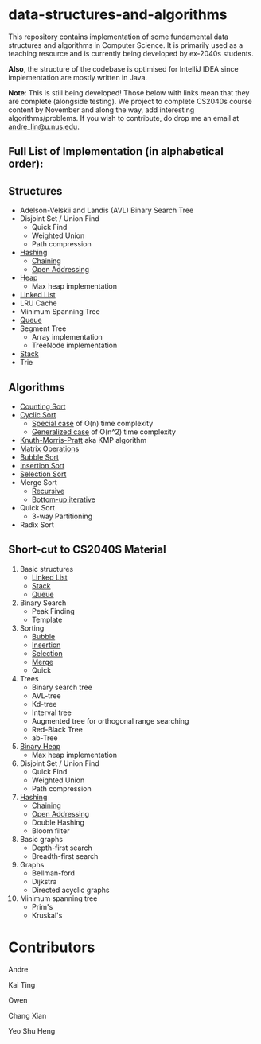 # data-structures-and-algorithms
This repository contains implementation of some fundamental data structures and algorithms in Computer Science. It is primarily used as a teaching resource and is currently being developed by ex-2040s students.

**Also**, the structure of the codebase is optimised for IntelliJ IDEA since implementation are mostly written in Java.

**Note**: This is still being developed! Those below with links mean that they are complete (alongside testing). We project to complete CS2040s course content by November and along the way, add interesting algorithms/problems. If you wish to contribute, do drop me an email at andre_lin@u.nus.edu.

## Full List of Implementation (in alphabetical order):
## Structures
- Adelson-Velskii and Landis (AVL) Binary Search Tree
- Disjoint Set / Union Find
    * Quick Find
    * Weighted Union 
    * Path compression
- [Hashing](src/dataStructures/hashSet)
    * [Chaining](src/dataStructures/hashSet/chaining/)
    * [Open Addressing](src/dataStructures/hashSet/openAddressing/)
- [Heap](src/dataStructures/heap/)
    * Max heap implementation
- [Linked List](src/dataStructures/linkedList)
- LRU Cache
- Minimum Spanning Tree
- [Queue](src/dataStructures/queue)
- Segment Tree
    * Array implementation
    * TreeNode implementation 
- [Stack](src/dataStructures/stack)
- Trie


## Algorithms
- [Counting Sort](src/algorithms/sorting/countingSort/)
- [Cyclic Sort](src/algorithms/sorting/cyclicSort/)
    * [Special case](src/algorithms/sorting/cyclicSort/simple) of O(n) time complexity
    * [Generalized case](src/algorithms/sorting/cyclicSort/generalised) of O(n^2) time complexity
- [Knuth-Morris-Pratt](src/algorithms/patternFinding/) aka KMP algorithm
- [Matrix Operations](others/matrix_operations/)
- [Bubble Sort](src/algorithms/sorting/bubbleSort)
- [Insertion Sort](src/algorithms/sorting/insertionSort)
- [Selection Sort](src/algorithms/sorting/selectionSort)
- Merge Sort
    * [Recursive](src/algorithms/sorting/mergeSort/recursive)
    * [Bottom-up iterative](src/algorithms/sorting/mergeSort/iterative)
- Quick Sort
    * 3-way Partitioning
- Radix Sort


## Short-cut to CS2040S Material
1. Basic structures
    * [Linked List](src/dataStructures/linkedList)
    * [Stack](src/dataStructures/stack)
    * [Queue](src/dataStructures/queue)
2. Binary Search
    * Peak Finding
    * Template
3. Sorting
    * [Bubble](src/algorithms/sorting/bubbleSort)
    * [Insertion](src/algorithms/sorting/insertionSort)
    * [Selection](src/algorithms/sorting/selectionSort)
    * [Merge](src/algorithms/sorting/mergeSort)
    * Quick
4. Trees
    * Binary search tree
    * AVL-tree
    * Kd-tree
    * Interval tree
    * Augmented tree for orthogonal range searching
    * Red-Black Tree
    * ab-Tree
5. [Binary Heap](src/dataStructures/heap/)
    * Max heap implementation
6. Disjoint Set / Union Find
    * Quick Find
    * Weighted Union
    * Path compression
7. [Hashing](src/dataStructures/hashSet)
    * [Chaining](src/dataStructures/hashSet/chaining/)
    * [Open Addressing](src/dataStructures/hashSet/openAddressing/)
    * Double Hashing
    * Bloom filter
8. Basic graphs
    * Depth-first search
    * Breadth-first search
9. Graphs
    * Bellman-ford
    * Dijkstra
    * Directed acyclic graphs
10. Minimum spanning tree
    * Prim's 
    * Kruskal's


# Contributors
Andre 

Kai Ting

Owen 

Chang Xian

Yeo Shu Heng
